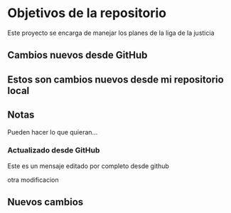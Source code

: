 # Objetivos de la repositorio

Este proyecto se encarga de manejar los planes de la liga de la justicia
## Cambios nuevos desde GitHub
## Estos son cambios nuevos desde mi repositorio local
## Notas
Pueden hacer lo que quieran...

### Actualizado desde GitHub
Este es un mensaje editado por completo desde github

otra modificacion

## Nuevos cambios
